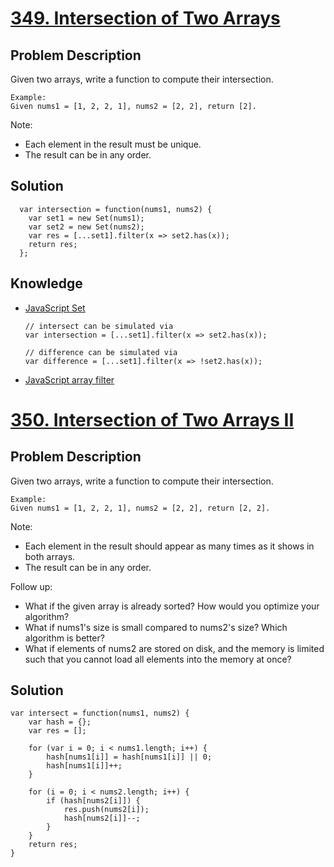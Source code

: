 # [349. Intersection of Two Arrays](https://leetcode.com/problems/intersection-of-two-arrays)
## Problem Description
Given two arrays, write a function to compute their intersection.
```
Example:
Given nums1 = [1, 2, 2, 1], nums2 = [2, 2], return [2].
```
Note:
- Each element in the result must be unique.
- The result can be in any order.


## Solution
```
  var intersection = function(nums1, nums2) {    
    var set1 = new Set(nums1);
    var set2 = new Set(nums2);    
    var res = [...set1].filter(x => set2.has(x));
    return res;
  };
```

## Knowledge
- [JavaScript Set](https://developer.mozilla.org/en-US/docs/Web/JavaScript/Reference/Global_Objects/Set)
  ```
  // intersect can be simulated via 
  var intersection = [...set1].filter(x => set2.has(x));

  // difference can be simulated via
  var difference = [...set1].filter(x => !set2.has(x));    
  ```
- [JavaScript array filter](https://developer.mozilla.org/en-US/docs/Web/JavaScript/Reference/Global_Objects/Array/filter)

# [350. Intersection of Two Arrays II](https://leetcode.com/problems/intersection-of-two-arrays-ii)
## Problem Description
Given two arrays, write a function to compute their intersection.
```
Example:
Given nums1 = [1, 2, 2, 1], nums2 = [2, 2], return [2, 2].
```
Note:
- Each element in the result should appear as many times as it shows in both arrays.
- The result can be in any order.

Follow up:
- What if the given array is already sorted? How would you optimize your algorithm?
- What if nums1's size is small compared to nums2's size? Which algorithm is better?
- What if elements of nums2 are stored on disk, and the memory is limited such that you cannot load all elements into the memory at once?

## Solution
```
var intersect = function(nums1, nums2) {
    var hash = {};
    var res = [];
    
    for (var i = 0; i < nums1.length; i++) {
        hash[nums1[i]] = hash[nums1[i]] || 0;
        hash[nums1[i]]++;
    }
    
    for (i = 0; i < nums2.length; i++) {
        if (hash[nums2[i]]) {
            res.push(nums2[i]);
            hash[nums2[i]]--;
        }
    }
    return res;
}
```

